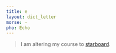 ```yaml
---
title: e
layout: dict_letter
morse: ·
pho: Echo
---
```

> I am altering my course to [starboard](/dict/starboard.html).